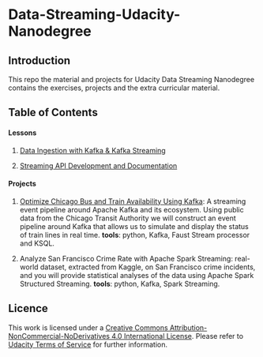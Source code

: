 # Data-Streaming-Udacity-Nanodegree

## Introduction

This repo the material and projects for Udacity Data Streaming Nanodegree contains the exercises, projects and the extra curricular material.

## Table of Contents

#### Lessons 

1. [Data Ingestion with Kafka & Kafka Streaming](https://github.com/nesreensada/Data-Streaming-Udacity-Nanodegree/tree/master/Part1_Data_Ingestion_with_Kafka_%26_Kafka_Streaming)

2. [Streaming API Development and Documentation](https://github.com/nesreensada/Data-Streaming-Udacity-Nanodegree/tree/master/Part2_Apache_Spark_and_Spark_Streaming)

#### Projects

1. [Optimize Chicago Bus
and Train Availability
Using Kafka](https://github.com/nesreensada/Data-Streaming-Udacity-Nanodegree/tree/master/Projects/Optimizing_public_transportation): A streaming event pipeline around Apache Kafka and its ecosystem. Using public data from the Chicago Transit Authority we will construct an event pipeline around Kafka that allows us to simulate and display the status of train lines in real time. **tools**: python, Kafka, Faust Stream processor and KSQL.

2. Analyze San Francisco Crime Rate with Apache Spark Streaming: real-world dataset, extracted from Kaggle, on San Francisco crime incidents, and you will provide statistical analyses of the data using Apache Spark Structured Streaming. **tools**: python, Kafka, Spark Streaming.

## Licence 
This work is licensed under a [Creative Commons Attribution-NonCommercial-NoDerivatives 4.0 International License](https://creativecommons.org/licenses/by-nc-nd/4.0/). Please refer to [Udacity Terms of Service](https://www.udacity.com/legal) for further information.